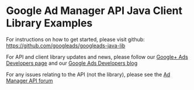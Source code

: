 Google Ad Manager API Java Client Library Examples
===========================================================

For instructions on how to get started, please visit github: https://github.com/googleads/googleads-java-lib

For API and client library updates and news, please follow our [Google+ Ads Developers page](https://plus.google.com/+GoogleAdsDevelopers/posts) and our [Google Ads Developers blog](http://googleadsdeveloper.blogspot.com/) 

For any issues relating to the API (not the library), please see the [Ad Manager API forum](https://groups.google.com/forum/#!forum/google-doubleclick-for-publishers-api)
